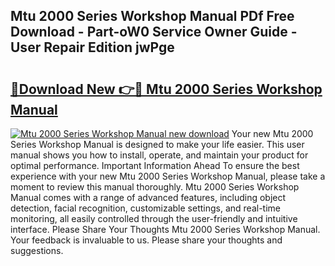 ## Mtu 2000 Series Workshop Manual PDf Free Download - Part-oW0 Service Owner Guide - User Repair Edition jwPge

# <h2><a href="http://cf24631.oget.top/?id=Mtu+2000+Series+Workshop+Manual">🔗Download New 👉🔴 Mtu 2000 Series Workshop Manual</a></h2>

[![Mtu 2000 Series Workshop Manual new download](https://i.imgur.com/5g1atiW.png)](http://cf24631.oget.top/?id=Mtu+2000+Series+Workshop+Manual)
Your new Mtu 2000 Series Workshop Manual is designed to make your life easier. This user manual shows you how to install, operate, and maintain your product for optimal performance. Important Information Ahead To ensure the best experience with your new Mtu 2000 Series Workshop Manual, please take a moment to review this manual thoroughly. Mtu 2000 Series Workshop Manual comes with a range of advanced features, including object detection, facial recognition, customizable settings, and real-time monitoring, all easily controlled through the user-friendly and intuitive interface. Please Share Your Thoughts Mtu 2000 Series Workshop Manual. Your feedback is invaluable to us. Please share your thoughts and suggestions.
